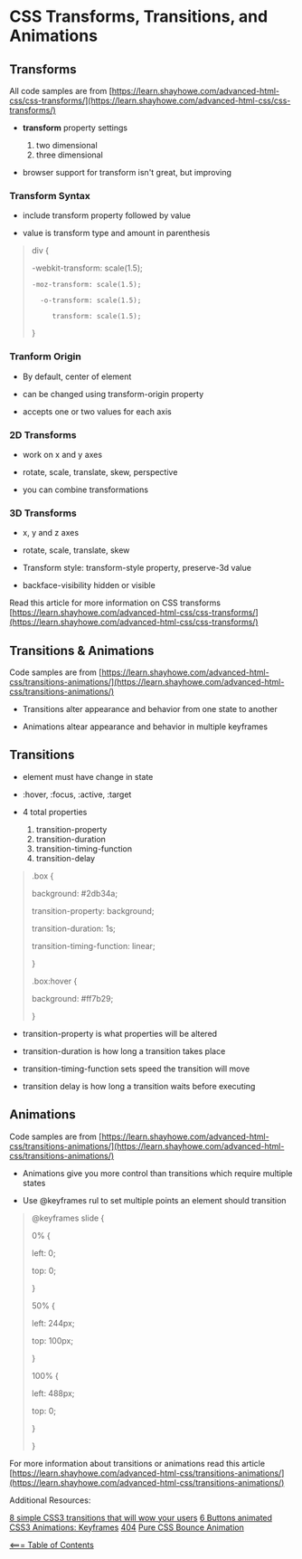 # **CSS Transforms, Transitions, and Animations**

## Transforms

All code samples are from [https://learn.shayhowe.com/advanced-html-css/css-transforms/](https://learn.shayhowe.com/advanced-html-css/css-transforms/)

* **transform** property settings
    1. two dimensional
    1. three dimensional

* browser support for transform isn't great, but improving

### Transform Syntax

* include transform property followed by value

* value is transform type and amount in parenthesis

> div {
>
> -webkit-transform: scale(1.5);
>
>     -moz-transform: scale(1.5);
>
>       -o-transform: scale(1.5);
>
>          transform: scale(1.5);
>
> }

### Tranform Origin

* By default, center of element

* can be changed using transform-origin property

* accepts one or two values for each axis

### 2D Transforms

* work on x and y axes

* rotate, scale, translate, skew, perspective

* you can combine transformations

### 3D Transforms

* x, y and z axes

* rotate, scale, translate, skew

* Transform style: transform-style property, preserve-3d value

* backface-visibility hidden or visible

Read this article for more information on CSS transforms [https://learn.shayhowe.com/advanced-html-css/css-transforms/](https://learn.shayhowe.com/advanced-html-css/css-transforms/)

## Transitions & Animations

Code samples are from [https://learn.shayhowe.com/advanced-html-css/transitions-animations/](https://learn.shayhowe.com/advanced-html-css/transitions-animations/)

* Transitions alter appearance and behavior from one state to another

* Animations altear appearance and behavior in multiple keyframes

## Transitions

* element must have change in state

* :hover, :focus, :active, :target

* 4 total properties
    1. transition-property
    1. transition-duration
    1. transition-timing-function
    1. transition-delay

> .box {
>  
> background: #2db34a;
>
> transition-property: background;
>
> transition-duration: 1s;
>
> transition-timing-function: linear;
>
> }
>
> .box:hover {
>
> background: #ff7b29;
>
> }

* transition-property is what properties will be altered

* transition-duration is how long a transition takes place

* transition-timing-function sets speed the transition will move

* transition delay is how long a transition waits before executing

## Animations

Code samples are from [https://learn.shayhowe.com/advanced-html-css/transitions-animations/](https://learn.shayhowe.com/advanced-html-css/transitions-animations/)

* Animations give you more control than transitions which require multiple states

* Use @keyframes rul to set multiple points an element should transition

> @keyframes slide {
>
> 0% {
>
> left: 0;
>
> top: 0;
>
> }
>
> 50% {
>
> left: 244px;
>
> top: 100px;
>
> }
>
> 100% {
>
> left: 488px;
>
> top: 0;
>
> }
>
> }

For more information about transitions or animations read this article [https://learn.shayhowe.com/advanced-html-css/transitions-animations/](https://learn.shayhowe.com/advanced-html-css/transitions-animations/)

Additional Resources:

[8 simple CSS3 transitions that will wow your users](http://www.webdesignerdepot.com/2014/05/8-simple-css3-transitions-that-will-wow-your-users)
[6 Buttons animated](http://codepen.io/retyui/pen/ByoaXV)
[CSS3 Animations: Keyframes](http://codepen.io/akshaychauhan/pen/oAfae)
[404](http://codepen.io/kieranfivestars/pen/MYdQxX)
[Pure CSS Bounce Animation](http://codepen.io/dp_lewis/pen/gCfBv)

[<=== Table of Contents](https://peterjast.github.io/reading-notes/)
